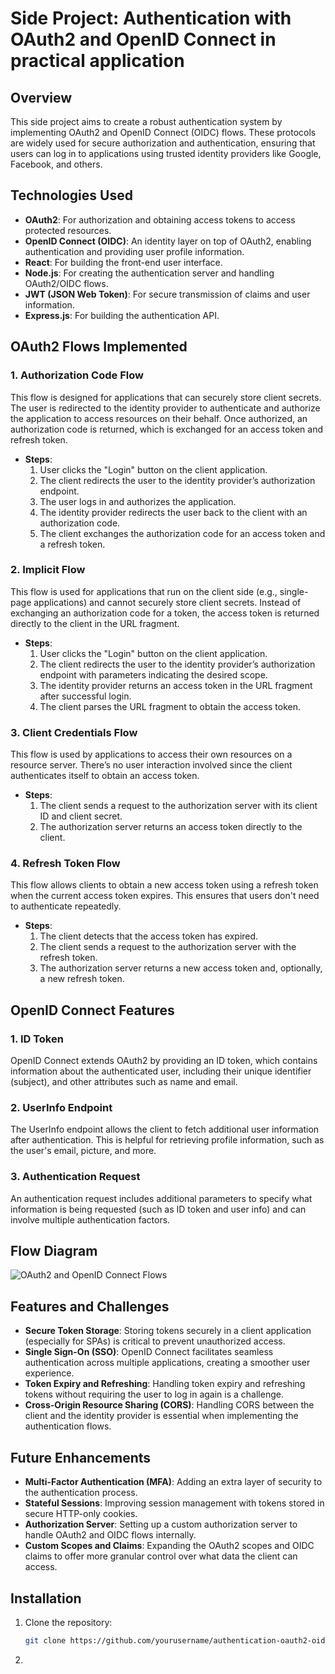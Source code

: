 # Side Project: Authentication with OAuth2 and OpenID Connect in practical application

## Overview

This side project aims to create a robust authentication system by implementing OAuth2 and OpenID Connect (OIDC) flows. These protocols are widely used for secure authorization and authentication, ensuring that users can log in to applications using trusted identity providers like Google, Facebook, and others.

## Technologies Used

- **OAuth2**: For authorization and obtaining access tokens to access protected resources.
- **OpenID Connect (OIDC)**: An identity layer on top of OAuth2, enabling authentication and providing user profile information.
- **React**: For building the front-end user interface.
- **Node.js**: For creating the authentication server and handling OAuth2/OIDC flows.
- **JWT (JSON Web Token)**: For secure transmission of claims and user information.
- **Express.js**: For building the authentication API.

## OAuth2 Flows Implemented

### 1. **Authorization Code Flow**
This flow is designed for applications that can securely store client secrets. The user is redirected to the identity provider to authenticate and authorize the application to access resources on their behalf. Once authorized, an authorization code is returned, which is exchanged for an access token and refresh token.

- **Steps**:
  1. User clicks the "Login" button on the client application.
  2. The client redirects the user to the identity provider’s authorization endpoint.
  3. The user logs in and authorizes the application.
  4. The identity provider redirects the user back to the client with an authorization code.
  5. The client exchanges the authorization code for an access token and a refresh token.

### 2. **Implicit Flow**
This flow is used for applications that run on the client side (e.g., single-page applications) and cannot securely store client secrets. Instead of exchanging an authorization code for a token, the access token is returned directly to the client in the URL fragment.

- **Steps**:
  1. User clicks the "Login" button on the client application.
  2. The client redirects the user to the identity provider’s authorization endpoint with parameters indicating the desired scope.
  3. The identity provider returns an access token in the URL fragment after successful login.
  4. The client parses the URL fragment to obtain the access token.

### 3. **Client Credentials Flow**
This flow is used by applications to access their own resources on a resource server. There’s no user interaction involved since the client authenticates itself to obtain an access token.

- **Steps**:
  1. The client sends a request to the authorization server with its client ID and client secret.
  2. The authorization server returns an access token directly to the client.

### 4. **Refresh Token Flow**
This flow allows clients to obtain a new access token using a refresh token when the current access token expires. This ensures that users don't need to authenticate repeatedly.

- **Steps**:
  1. The client detects that the access token has expired.
  2. The client sends a request to the authorization server with the refresh token.
  3. The authorization server returns a new access token and, optionally, a new refresh token.

## OpenID Connect Features

### 1. **ID Token**
OpenID Connect extends OAuth2 by providing an ID token, which contains information about the authenticated user, including their unique identifier (subject), and other attributes such as name and email.

### 2. **UserInfo Endpoint**
The UserInfo endpoint allows the client to fetch additional user information after authentication. This is helpful for retrieving profile information, such as the user's email, picture, and more.

### 3. **Authentication Request**
An authentication request includes additional parameters to specify what information is being requested (such as ID token and user info) and can involve multiple authentication factors.

## Flow Diagram

![OAuth2 and OpenID Connect Flows](./images/oauth2-oidc-flows.png)

## Features and Challenges

- **Secure Token Storage**: Storing tokens securely in a client application (especially for SPAs) is critical to prevent unauthorized access.
- **Single Sign-On (SSO)**: OpenID Connect facilitates seamless authentication across multiple applications, creating a smoother user experience.
- **Token Expiry and Refreshing**: Handling token expiry and refreshing tokens without requiring the user to log in again is a challenge.
- **Cross-Origin Resource Sharing (CORS)**: Handling CORS between the client and the identity provider is essential when implementing the authentication flows.

## Future Enhancements

- **Multi-Factor Authentication (MFA)**: Adding an extra layer of security to the authentication process.
- **Stateful Sessions**: Improving session management with tokens stored in secure HTTP-only cookies.
- **Authorization Server**: Setting up a custom authorization server to handle OAuth2 and OIDC flows internally.
- **Custom Scopes and Claims**: Expanding the OAuth2 scopes and OIDC claims to offer more granular control over what data the client can access.

## Installation

1. Clone the repository:
   ```bash
   git clone https://github.com/yourusername/authentication-oauth2-oidc.git
2. 
